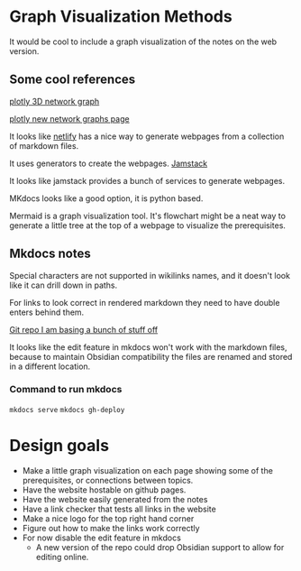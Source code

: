 # Graph Visualization Methods
It would be cool to include a graph visualization of the notes on the web version.

## Some cool references
[plotly 3D network graph](https://plotly.com/python/v3/3d-network-graph/)


[plotly new network graphs page](https://plotly.com/python/network-graphs/)


It looks like [netlify](https://www.netlify.com/) has a nice way to generate webpages from
a collection of markdown files. 

It uses generators to create the webpages. [Jamstack](https://jamstack.org/generators/)

It looks like jamstack provides a bunch of services to generate webpages.

MKdocs looks like a good option, it is python based.

Mermaid is a graph visualization tool. It's flowchart might be a neat way to generate a little tree at the top
of a webpage to visualize the prerequisites.

## Mkdocs notes
Special characters are not supported in wikilinks names, and it doesn't look like it can drill down in paths.

For links to look correct in rendered markdown they need to have double enters behind them.

[Git repo I am basing a bunch of stuff off](https://github.com/StarfallProjects/obsidian-netlify-monorepo/tree/main/hobby-knowledge-base)

It looks like the edit feature in mkdocs won't work with the markdown files, because to maintain Obsidian compatibility
the files are renamed and stored in a different location.

### Command to run mkdocs
``
mkdocs serve
``
``
mkdocs gh-deploy
``

# Design goals

- Make a little graph visualization on each page showing some of the prerequisites, or connections between topics.
- Have the website hostable on github pages.
- Have the website easily generated from the notes
- Have a link checker that tests all links in the website
- Make a nice logo for the top right hand corner
- Figure out how to make the links work correctly
- For now disable the edit feature in mkdocs
  - A new version of the repo could drop Obsidian support to allow for editing online.

